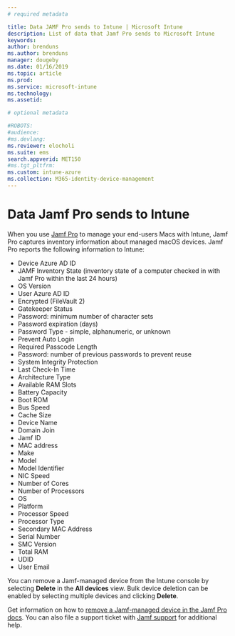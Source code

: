 ```yaml
---
# required metadata

title: Data JAMF Pro sends to Intune | Microsoft Intune
description: List of data that Jamf Pro sends to Microsoft Intune 
keywords:
author: brenduns
ms.author: brenduns
manager: dougeby
ms.date: 01/16/2019
ms.topic: article
ms.prod:
ms.service: microsoft-intune
ms.technology:
ms.assetid:  

# optional metadata

#ROBOTS: 
#audience:
#ms.devlang:
ms.reviewer: elocholi
ms.suite: ems
search.appverid: MET150
#ms.tgt_pltfrm:
ms.custom: intune-azure
ms.collection: M365-identity-device-management
---
```




# Data Jamf Pro sends to Intune

When you use [Jamf Pro](https://www.jamf.com) to manage your end-users Macs
with Intune, Jamf Pro captures inventory information about managed macOS devices. Jamf Pro reports the following information to Intune:

* Device Azure AD ID
* JAMF Inventory State (inventory state of a computer checked in with Jamf Pro within the last 24 hours)
* OS Version
* User Azure AD ID
* Encrypted (FileVault 2)
* Gatekeeper Status
* Password: minimum number of character sets
* Password expiration (days)
* Password Type - simple, alphanumeric, or unknown
* Prevent Auto Login
* Required Passcode Length
* Password: number of previous passwords to prevent reuse
* System Integrity Protection
* Last Check-In Time
* Architecture Type
* Available RAM Slots
* Battery Capacity
* Boot ROM
* Bus Speed
* Cache Size
* Device Name
* Domain Join
* Jamf ID
* MAC address
* Make
* Model
* Model Identifier
* NIC Speed
* Number of Cores
* Number of Processors
* OS
* Platform
* Processor Speed
* Processor Type
* Secondary MAC Address
* Serial Number
* SMC Version
* Total RAM
* UDID
* User Email


You can remove a Jamf-managed device from the Intune console by selecting **Delete** in the **All devices** view. Bulk device deletion can be enabled by selecting multiple devices and clicking **Delete**.

Get information on how to [remove a Jamf-managed device in the Jamf Pro docs](https://www.jamf.com/jamf-nation/articles/80/unmanaging-computers-while-preserving-their-inventory-information). You can also file a support ticket with [Jamf support](https://www.jamf.com/support/) for additional help. 


